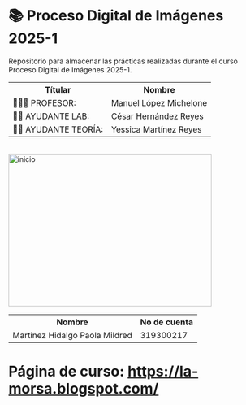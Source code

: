 # 📚 Proceso Digital de Imágenes 2025-1

Repositorio para almacenar las prácticas realizadas durante el curso Proceso Digital de Imágenes 2025-1.

<table>
    <tr>
        <th>  Títular </th>
        <th> Nombre </th>
    </tr>
    <tr>
        <td>👨🏼‍🏫 PROFESOR: </td>
        <td>Manuel López Michelone</td>
    </tr>
    <tr>
        <td>👦🏻 AYUDANTE LAB: </td>
        <td>César Hernández Reyes</td>
    </tr>
    <tr>
        <td>👦🏻 AYUDANTE TEORÍA: </td>
        <td>Yessica Martínez Reyes</td>
    </tr>

</table>


<br>

<img src="https://i.giphy.com/media/v1.Y2lkPTc5MGI3NjExdHluYWVmdXZycm54YmkzemdxN214dmdrdmRsYm41czdob2Rtcng1YyZlcD12MV9pbnRlcm5hbF9naWZfYnlfaWQmY3Q9Zw/ua7vVw9awZKWwLSYpW/giphy.gif" width="400" height="300" alt="inicio">

<br>


<table>
    <tr>
        <th>Nombre</th>
        <th>No de cuenta</th>
    </tr>
    <tr>
        <td>Martínez Hidalgo Paola Mildred</td>
        <td>319300217</td>
    </tr>
</table>

# Página de curso: https://la-morsa.blogspot.com/ 
